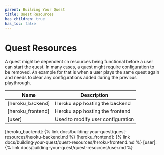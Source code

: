 ```yaml
---
parent: Building Your Quest
title: Quest Resources
has_children: true
has_toc: false
---
```


# Quest Resources

A quest might be dependent on resources being functional before a user can start the quest. In many cases, a quest might require configuration to be removed. An example for that is when a user plays the same quest again and needs to clear any configurations added during the previous playthrough.

| Name              | Description                       |
|-------------------|-----------------------------------|
| [heroku_backend]  | Heroku app hosting the backend    |
| [heroku_frontend] | Heroku app hosting the frontend   |
| [user]            | Used to modify user configuration |

[heroku_backend]: {% link docs/building-your-quest/quest-resources/heroku-backend.md %}
[heroku_frontend]: {% link docs/building-your-quest/quest-resources/heroku-frontend.md %}
[user]: {% link docs/building-your-quest/quest-resources/user.md %}
